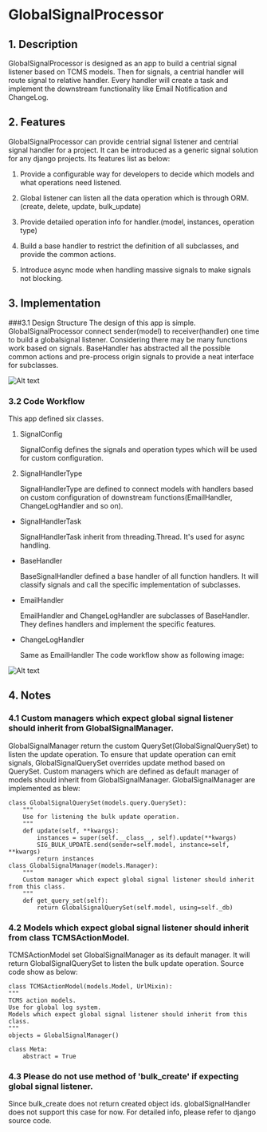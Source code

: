 # GlobalSignalProcessor
## 1. Description
GlobalSignalProcessor is designed as an app to build a centrial signal listener based on TCMS models.
Then for signals, a centrial handler will route signal to relative handler. Every handler will create a task
and implement the downstream functionality like Email Notification and ChangeLog.
## 2. Features
GlobalSignalProcessor can provide centrial signal listener and centrial signal handler for a project.
It can be introduced as a generic signal solution for any django projects. Its features list as below:

 1. Provide a configurable way for developers to decide which models and what operations need listened.

 2. Global listener can listen all the data operation which is through ORM.(create, delete, update, bulk_update)

 3. Provide detailed operation info for handler.(model, instances, operation type)

 4. Build a base handler to restrict the definition of all subclasses, and provide the common actions. 

 5. Introduce async mode when handling massive signals to make signals not blocking.
 
## 3. Implementation
###3.1 Design Structure
The design of this app is simple.  GlobalSignalProcessor connect sender(model) to receiver(handler) one time to build a globalsignal listener. Considering there may be many functions work based on signals. BaseHandler has abstracted all the possible common actions and pre-process origin signals to provide a neat interface for subclasses.

![Alt text](/home/liuzheng/TCMS/globalsignalprocessor/structure.jpg)

### 3.2 Code Workflow
This app defined six classes.

1. SignalConfig

    SignalConfig defines the signals and operation types which will be used for custom configuration.
2. SignalHandlerType

    SignalHandlerType are defined to connect models with handlers based on custom configuration of downstream functions(EmailHandler, ChangeLogHandler and so on).
* SignalHandlerTask
    
    SignalHandlerTask inherit from threading.Thread. It's used for async handling. 
* BaseHandler

    BaseSignalHandler defined a base handler of all function handlers. It will classify signals and call the specific implementation of subclasses.
* EmailHandler
    
    EmailHandler and ChangeLogHandler are subclasses of BaseHandler. They defines handlers and implement the specific features.
* ChangeLogHandler
    
    Same as EmailHandler
The code workflow show as following image:

![Alt text](file:///home/liuzheng/TCMS/globalsignalprocessor/workflow.jpg)

## 4. Notes
### 4.1 Custom managers which expect global signal listener should inherit from GlobalSignalManager. 
GlobalSignalManager return the custom QuerySet(GlobalSignalQuerySet) to listen the update operation. To ensure that update operation can emit signals, GlobalSignalQuerySet overrides update method based on QuerySet.
Custom managers which are defined as default manager of models should inherit from GlobalSignalManager. GlobalSignalManager are implemented as blew:

    class GlobalSignalQuerySet(models.query.QuerySet):
        """
        Use for listening the bulk update operation.
        """
        def update(self, **kwargs):
            instances = super(self.__class__, self).update(**kwargs)
            SIG_BULK_UPDATE.send(sender=self.model, instance=self, **kwargs)
            return instances
    class GlobalSignalManager(models.Manager):
        """
        Custom manager which expect global signal listener should inherit from this class.
        """
        def get_query_set(self):
            return GlobalSignalQuerySet(self.model, using=self._db)

### 4.2 Models which expect global signal listener should inherit from class TCMSActionModel.
TCMSActionModel set GlobalSignalManager as its default manager. It will return GlobalSignalQuerySet to listen the bulk update operation.
Source code show as below:

    class TCMSActionModel(models.Model, UrlMixin):
    """
    TCMS action models.
    Use for global log system.
    Models which expect global signal listener should inherit from this class.
    """
    objects = GlobalSignalManager()
    
    class Meta:
        abstract = True

### 4.3 Please do not use method of 'bulk_create' if expecting global signal listener. 
Since bulk_create does not return created object ids. globalSignalHandler does not support this case for now.
For detailed info, please refer to django source code.
